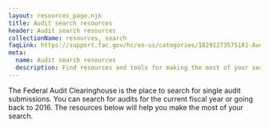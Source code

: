 ```yaml
---
layout: resources_page.njk
title: Audit search resources
header: Audit search resources
collectionName: resources, search
faqLink: https://support.fac.gov/hc/en-us/categories/18291273575181-Audit-Search
meta:
  name: Audit search resources
  description: Find resources and tools for making the most of your search for single audit submissions stored by the Federal Audit Clearinghouse.
---
```


The Federal Audit Clearinghouse is the place to search for single audit submissions. You can search for audits for the current fiscal year or going back to 2016. The resources below will help you make the most of your search.

